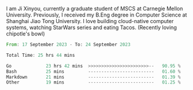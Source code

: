 I am Ji Xinyou, currently a graduate student of MSCS at Carnegie Mellon University. Previously, I received my B.Eng degree in Computer Science at Shanghai Jiao Tong University.
I love building cloud-native computer systems, watching StarWars series and eating Tacos. (Recently loving chipotle's bowl)

<!--START_SECTION:waka-->

```rust
From: 17 September 2023 - To: 24 September 2023

Total Time: 25 hrs 44 mins

Go             23 hrs 42 mins  >>>>>>>>>>>>>>>>>>>>>>>--   90.95 %
Bash           25 mins         -------------------------   01.60 %
Markdown       21 mins         -------------------------   01.39 %
Other          19 mins         -------------------------   01.25 %
```

<!--END_SECTION:waka-->
